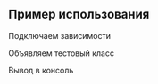 <h2>Пример использования</h2>

<p>Подключаем зависимости</p>

<p>Объявляем тестовый класс</p>

<p>Вывод в консоль</p>